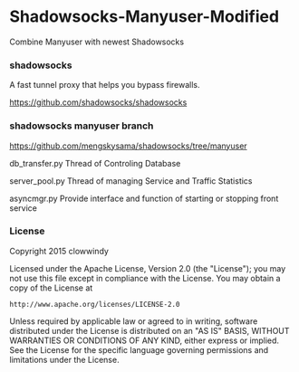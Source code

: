 # Shadowsocks-Manyuser-Modified
Combine Manyuser with newest Shadowsocks

### shadowsocks
A fast tunnel proxy that helps you bypass firewalls.

https://github.com/shadowsocks/shadowsocks

### shadowsocks manyuser branch
https://github.com/mengskysama/shadowsocks/tree/manyuser

db_transfer.py Thread of Controling Database

server_pool.py Thread of managing Service and Traffic Statistics

asyncmgr.py    Provide interface and function of starting or stopping front service 

### License

Copyright 2015 clowwindy

Licensed under the Apache License, Version 2.0 (the "License"); you may not use this file except in compliance with the License. You may obtain a copy of the License at

    http://www.apache.org/licenses/LICENSE-2.0

Unless required by applicable law or agreed to in writing, software distributed under the License is distributed on an "AS IS" BASIS, WITHOUT WARRANTIES OR CONDITIONS OF ANY KIND, either express or implied. See the License for the specific language governing permissions and limitations under the License.

